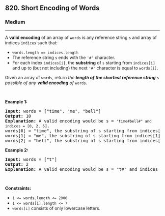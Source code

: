<h2>820. Short Encoding of Words</h2><h3>Medium</h3><hr><div><p>A <strong>valid encoding</strong> of an array of <code>words</code> is any reference string <code>s</code> and array of indices <code>indices</code> such that:</p>

<ul>
	<li><code>words.length == indices.length</code></li>
	<li>The reference string <code>s</code> ends with the <code>'#'</code> character.</li>
	<li>For each index <code>indices[i]</code>, the <strong>substring</strong> of <code>s</code> starting from <code>indices[i]</code> and up to (but not including) the next <code>'#'</code> character is equal to <code>words[i]</code>.</li>
</ul>

<p>Given an array of <code>words</code>, return <em>the <strong>length of the shortest reference string</strong> </em><code>s</code><em> possible of any <strong>valid encoding</strong> of </em><code>words</code><em>.</em></p>

<p>&nbsp;</p>
<p><strong>Example 1:</strong></p>

<pre><strong>Input:</strong> words = ["time", "me", "bell"]
<strong>Output:</strong> 10
<strong>Explanation:</strong> A valid encoding would be s = <code>"time#bell#" and indices = [0, 2, 5</code>].
words[0] = "time", the substring of s starting from indices[0] = 0 to the next '#' is underlined in "<u>time</u>#bell#"
words[1] = "me", the substring of s starting from indices[1] = 2 to the next '#' is underlined in "ti<u>me</u>#bell#"
words[2] = "bell", the substring of s starting from indices[2] = 5 to the next '#' is underlined in "time#<u>bell</u>#"
</pre>

<p><strong>Example 2:</strong></p>

<pre><strong>Input:</strong> words = ["t"]
<strong>Output:</strong> 2
<strong>Explanation:</strong> A valid encoding would be s = "t#" and indices = [0].
</pre>

<p>&nbsp;</p>
<p><strong>Constraints:</strong></p>

<ul>
	<li><code>1 &lt;= words.length &lt;= 2000</code></li>
	<li><code>1 &lt;= words[i].length &lt;= 7</code></li>
	<li><code>words[i]</code> consists of only lowercase letters.</li>
</ul>
</div>